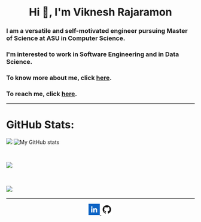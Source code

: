 <h1 align="center">Hi 👋, I'm Viknesh Rajaramon</h1>

<h3>I am a versatile and self-motivated engineer pursuing Master of Science at ASU in Computer Science.</h3>

<h3>I'm interested to work in Software Engineering and in Data Science.</h3>

<h3>To know more about me, click <a href="https://viknesh-rajaramon.github.io/" target="_blank">here</a>.</h3>

<h3>To reach me, click <a href="https://viknesh-rajaramon.github.io/#contact" target="_blank">here</a>.</h3>

<hr>

# GitHub Stats:
![](https://github-readme-stats.vercel.app/api?username=Viknesh-Rajaramon&hide_border=false)
![My GitHub stats](https://github-readme-stats.vercel.app/api?username=Viknesh-Rajaramon&hide_border=false&count_private=true&include_all_commits=true&hide=stars&show_icons=true)

<br/>

![](https://github-readme-streak-stats.herokuapp.com/?user=Viknesh-Rajaramon&hide_border=false)

<br/>

![](https://github-readme-stats.vercel.app/api/top-langs/?username=Viknesh-Rajaramon&hide_border=false&include_all_commits=true&count_private=true&layout=compact)

<hr>

<p align="center">
	<a href="https://www.linkedin.com/in/viknesh-rajaramon/">
		<img src="https://github.com/Viknesh-Rajaramon/Viknesh-Rajaramon/blob/master/images/linkedin.png" alt="Linkedin" width="30" height="30">
	</a>
  	<a href="https://github.com/Viknesh-Rajaramon/">
		<img src="https://github.com/Viknesh-Rajaramon/Viknesh-Rajaramon/blob/master/images/github.png" alt="GitHub" width="30" height="30">
	</a>
</p>
